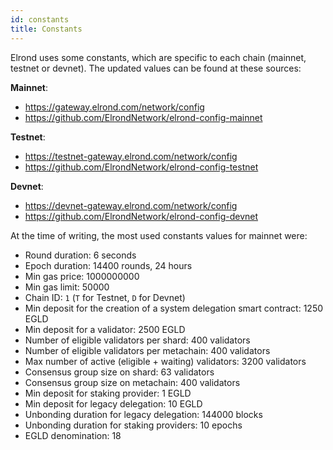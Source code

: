 ```yaml
---
id: constants
title: Constants
---
```


Elrond uses some constants, which are specific to each chain (mainnet, testnet or devnet). The updated values can be found at these sources:

**Mainnet**:
- https://gateway.elrond.com/network/config
- https://github.com/ElrondNetwork/elrond-config-mainnet

**Testnet**:
- https://testnet-gateway.elrond.com/network/config
- https://github.com/ElrondNetwork/elrond-config-testnet

**Devnet**:
- https://devnet-gateway.elrond.com/network/config
- https://github.com/ElrondNetwork/elrond-config-devnet

At the time of writing, the most used constants values for mainnet were:

- Round duration: 6 seconds
- Epoch duration: 14400 rounds, 24 hours
- Min gas price: 1000000000
- Min gas limit: 50000
- Chain ID: `1` (`T` for Testnet, `D` for Devnet)
- Min deposit for the creation of a system delegation smart contract: 1250 EGLD
- Min deposit for a validator: 2500 EGLD
- Number of eligible validators per shard: 400 validators
- Number of eligible validators per metachain: 400 validators
- Max number of active (eligible + waiting) validators: 3200 validators
- Consensus group size on shard: 63 validators
- Consensus group size on metachain: 400 validators
- Min deposit for staking provider: 1 EGLD
- Min deposit for legacy delegation: 10 EGLD
- Unbonding duration for legacy delegation: 144000 blocks
- Unbonding duration for staking providers: 10 epochs
- EGLD denomination: 18
